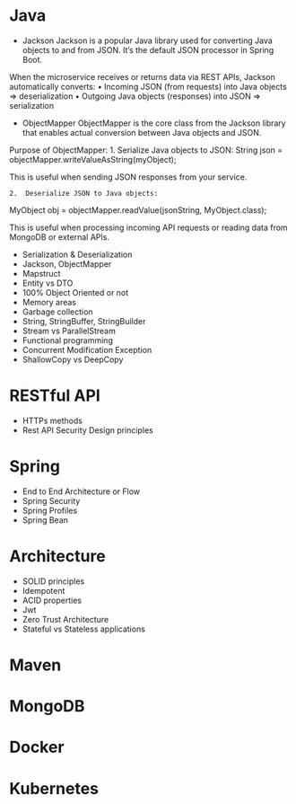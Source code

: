 # Java
- Jackson
Jackson is a popular Java library used for converting Java objects to and from JSON.
It’s the default JSON processor in Spring Boot.

When the microservice receives or returns data via REST APIs, Jackson automatically converts:
	•	Incoming JSON (from requests) into Java objects => deserialization
	•	Outgoing Java objects (responses) into JSON => serialization

- ObjectMapper
ObjectMapper is the core class from the Jackson library that enables actual conversion between Java objects and JSON.

Purpose of ObjectMapper:
	1.	Serialize Java objects to JSON:
String json = objectMapper.writeValueAsString(myObject);

This is useful when sending JSON responses from your service.

	2.	Deserialize JSON to Java objects:
MyObject obj = objectMapper.readValue(jsonString, MyObject.class);

This is useful when processing incoming API requests or reading data from MongoDB or external APIs.



- Serialization & Deserialization
- Jackson, ObjectMapper
- Mapstruct
- Entity vs DTO
- 100% Object Oriented or not
- Memory areas
- Garbage collection
- String, StringBuffer, StringBuilder
- Stream vs ParallelStream
- Functional programming
- Concurrent Modification Exception
- ShallowCopy vs DeepCopy

# RESTful API
- HTTPs methods
- Rest API Security Design principles

# Spring
- End to End Architecture or Flow
- Spring Security
- Spring Profiles
- Spring Bean
  
# Architecture
- SOLID principles
- Idempotent
- ACID properties
- Jwt
- Zero Trust Architecture
- Stateful vs Stateless applications

# Maven

# MongoDB

# Docker

# Kubernetes

